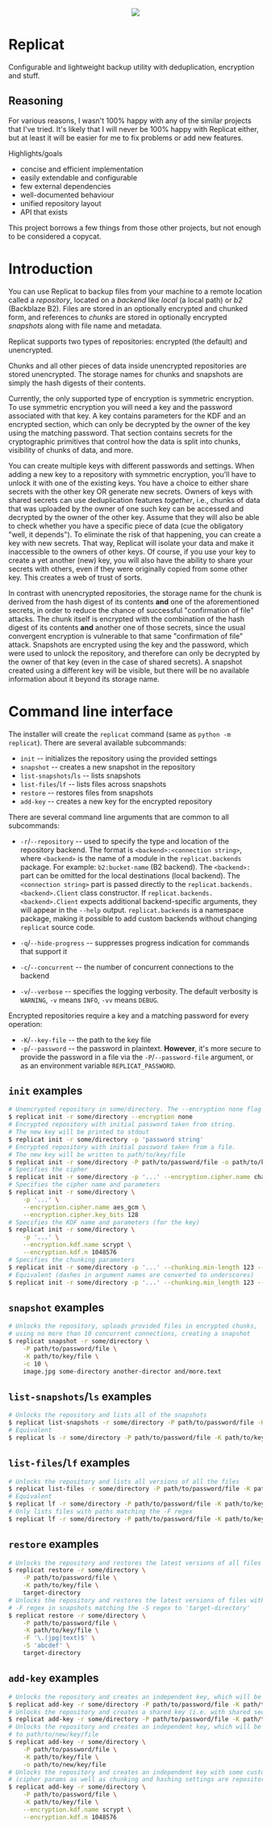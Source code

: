 <p align='center'>
    <img src='https://i.imgur.com/1vtNQHs.png' />
</p>

# Replicat

Configurable and lightweight backup utility with deduplication, encryption and stuff.

## Reasoning

For various reasons, I wasn't 100% happy with any of the similar projects that I've tried.
It's likely that I will never be 100% happy with Replicat either, but at least it will be
easier for me to fix problems or add new features.

Highlights/goals

  - concise and efficient implementation
  - easily extendable and configurable
  - few external dependencies
  - well-documented behaviour
  - unified repository layout
  - API that exists

This project borrows a few things from those other projects, but not enough to be considered
a copycat.

# Introduction

You can use Replicat to backup files from your machine to a remote location called a *repository*,
located on a *backend* like *local* (a local path) or *b2* (Backblaze B2). Files are stored in an
optionally encrypted and chunked form, and references to *chunks* are stored in optionally encrypted
*snapshots* along with file name and metadata.

Replicat supports two types of repositories: encrypted (the default) and unencrypted.

Chunks and all other pieces of data inside unencrypted repositories are stored unencrypted.
The storage names for chunks and snapshots are simply the hash digests of their contents.

Currently, the only supported type of encryption is symmetric encryption. To use symmetric encryption
you will need a key and the password associated with that key. A key contains parameters for the KDF
and an encrypted section, which can only be decrypted by the owner of the key using the matching password.
That section contains secrets for the cryptographic primitives that control how the data is split into
chunks, visibility of chunks of data, and more.

You can create multiple keys with different passwords and settings. When adding a new key to a repository
with symmetric encryption, you'll have to unlock it with one of the existing keys. You have a choice
to either share secrets with the other key OR generate new secrets. Owners of keys with shared secrets
can use deduplication features *together*, i.e., chunks of data that was uploaded by the owner of one such
key can be accessed and decrypted by the owner of the other key. Assume that they will also be able to check
whether you have a specific piece of data (cue the obligatory "well, it depends"). To eliminate the risk of
that happening, you can create a key with new secrets. That way, Replicat will isolate your data and make it
inaccessible to the owners of other keys. Of course, if you use your key to create a yet another (new) key,
you will also have the ability to share your secrets with others, even if they were originally copied from
some other key. This creates a web of trust of sorts.

In contrast with unencrypted repositories, the storage name for the chunk is derived from the hash digest
of its contents **and** one of the aforementioned secrets, in order to reduce the chance of successful
"confirmation of file" attacks. The chunk itself is encrypted with the combination of the hash digest of
its contents **and** another one of those secrets, since the usual convergent encryption is vulnerable to
that same "confirmation of file" attack. Snapshots are encrypted using the key and the password, which were
used to unlock the repository, and therefore can only be decrypted by the owner of that key (even in the
case of shared secrets). A snapshot created using a different key will be visible, but there will
be no available information about it beyond its storage name.

# Command line interface

The installer will create the `replicat` command (same as `python -m replicat`).
There are several available subcommands:

 - `init` -- initializes the repository using the provided settings
 - `snapshot` -- creates a new snapshot in the repository
 - `list-snapshots`/`ls` -- lists snapshots
 - `list-files`/`lf` -- lists files across snapshots
 - `restore` -- restores files from snapshots
 - `add-key` -- creates a new key for the encrypted repository

There are several command line arguments that are common to all subcommands:

 - `-r`/`--repository` -- used to specify the type and location of the repository backend.
 The format is `<backend>:<connection string>`, where `<backend>` is the name of a
 module in the `replicat.backends` package. For example: `b2:bucket-name` (B2 backend).
 The `<backend>:` part can be omitted for the local destinations (local backend).
 The `<connection string>` part is passed directly to the `replicat.backends.<backend>.Client`
 class constructor. If `replicat.backends.<backend>.Client` expects additional backend-specific
 arguments, they will appear in the `--help` output. `replicat.backends` is a namespace package,
 making it possible to add custom backends without changing `replicat` source code.

 - `-q`/`--hide-progress` -- suppresses progress indication for commands that support it
 - `-c`/`--concurrent` -- the number of concurrent connections to the backend
 - `-v`/`--verbose` -- specifies the logging verbosity. The default verbosity is `WARNING`,
 `-v` means `INFO`, `-vv` means `DEBUG`.

Encrypted repositories require a key and a matching password for every operation:

 - `-K`/`--key-file` -- the path to the key file
 - `-p`/`--password` -- the password in plaintext. **However**, it's more secure to provide the
 password in a file via the `-P`/`--password-file` argument, or as an environment variable
 `REPLICAT_PASSWORD`.


## `init` examples

```bash
# Unencrypted repository in some/directory. The --encryption none flag disables encryption
$ replicat init -r some/directory --encryption none
# Encrypted repository with initial password taken from string.
# The new key will be printed to stdout
$ replicat init -r some/directory -p 'password string'
# Encrypted repository with initial password taken from a file.
# The new key will be written to path/to/key/file
$ replicat init -r some/directory -P path/to/password/file -o path/to/key/file
# Specifies the cipher
$ replicat init -r some/directory -p '...' --encryption.cipher.name chacha20_poly1305
# Specifies the cipher name and parameters
$ replicat init -r some/directory \
    -p '...' \
    --encryption.cipher.name aes_gcm \
    --encryption.cipher.key_bits 128
# Specifies the KDF name and parameters (for the key)
$ replicat init -r some/directory \
    -p '...' \
    --encryption.kdf.name scrypt \
    --encryption.kdf.n 1048576
# Specifies the chunking parameters
$ replicat init -r some/directory -p '...' --chunking.min-length 123 --chunking.max-length 345
# Equivalent (dashes in argument names are converted to underscores)
$ replicat init -r some/directory -p '...' --chunking.min_length 123 --chunking.max_length 345
```

## `snapshot` examples

```bash
# Unlocks the repository, uploads provided files in encrypted chunks,
# using no more than 10 concurrent connections, creating a snapshot
$ replicat snapshot -r some/directory \
    -P path/to/password/file \
    -K path/to/key/file \
    -c 10 \
    image.jpg some-directory another-director and/more.text
```

## `list-snapshots`/`ls` examples

```bash
# Unlocks the repository and lists all of the snapshots
$ replicat list-snapshots -r some/directory -P path/to/password/file -K path/to/key/file
# Equivalent
$ replicat ls -r some/directory -P path/to/password/file -K path/to/key/file
```


## `list-files`/`lf` examples

```bash
# Unlocks the repository and lists all versions of all the files
$ replicat list-files -r some/directory -P path/to/password/file -K path/to/key/file
# Equivalent
$ replicat lf -r some/directory -P path/to/password/file -K path/to/key/file
# Only lists files with paths matching the -F regex
$ replicat lf -r some/directory -P path/to/password/file -K path/to/key/file -F '\.(jpg|text)$'
```

## `restore` examples

```bash
# Unlocks the repository and restores the latest versions of all files to 'target-directory'
$ replicat restore -r some/directory \
    -P path/to/password/file \
    -K path/to/key/file \
    target-directory
# Unlocks the repository and restores the latest versions of files with paths matching the
# -F regex in snapshots matching the -S regex to 'target-directory'
$ replicat restore -r some/directory \
    -P path/to/password/file \
    -K path/to/key/file \
    -F '\.(jpg|text)$' \
    -S 'abcdef' \
    target-directory

```


## `add-key` examples

```bash
# Unlocks the repository and creates an independent key, which will be printed to stdout
$ replicat add-key -r some/directory -P path/to/password/file -K path/to/key/file
# Unlocks the repository and creates a shared key (i.e. with shared secrets)
$ replicat add-key -r some/directory -P path/to/password/file -K path/to/key/file --shared
# Unlocks the repository and creates an independent key, which will be written
# to path/to/new/key/file
$ replicat add-key -r some/directory \
    -P path/to/password/file \
    -K path/to/key/file \
    -o path/to/new/key/file
# Unlocks the repository and creates an independent key with some custom settings
# (cipher params as well as chunking and hashing settings are repository-wide)
$ replicat add-key -r some/directory \
    -P path/to/password/file \
    -K path/to/key/file \
    --encryption.kdf.name scrypt \
    --encryption.kdf.n 1048576
```
